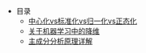  - 目录
   - [中心化vs标准化vs归一化vs正态化](post/中心化vs标准化vs归一化vs正态化.md)
   - [关于机器学习中的降维](post/关于机器学习中的降维.md)
   - [主成分分析原理详解](post/主成分分析原理详解.md)
